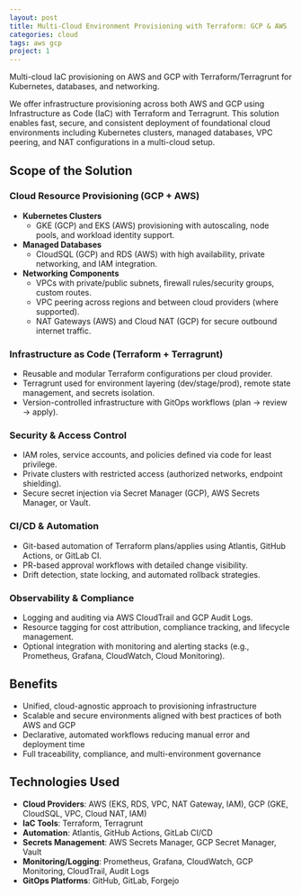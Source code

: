 ```yaml
---
layout: post
title: Multi-Cloud Environment Provisioning with Terraform: GCP & AWS
categories: cloud
tags: aws gcp
project: 1
---
```


Multi-cloud IaC provisioning on AWS and GCP with Terraform/Terragrunt for Kubernetes, databases, and networking.

<!--more-->
 
We offer infrastructure provisioning across both AWS and GCP using Infrastructure as Code (IaC) with Terraform and Terragrunt. This solution enables fast, secure, and consistent deployment of foundational cloud environments including Kubernetes clusters, managed databases, VPC peering, and NAT configurations in a multi-cloud setup.

## Scope of the Solution

### Cloud Resource Provisioning (GCP + AWS)
- **Kubernetes Clusters**  
  - GKE (GCP) and EKS (AWS) provisioning with autoscaling, node pools, and workload identity support.  
- **Managed Databases**  
  - CloudSQL (GCP) and RDS (AWS) with high availability, private networking, and IAM integration.  
- **Networking Components**  
  - VPCs with private/public subnets, firewall rules/security groups, custom routes.  
  - VPC peering across regions and between cloud providers (where supported).  
  - NAT Gateways (AWS) and Cloud NAT (GCP) for secure outbound internet traffic.

### Infrastructure as Code (Terraform + Terragrunt)
- Reusable and modular Terraform configurations per cloud provider.  
- Terragrunt used for environment layering (dev/stage/prod), remote state management, and secrets isolation.  
- Version-controlled infrastructure with GitOps workflows (plan → review → apply).

### Security & Access Control
- IAM roles, service accounts, and policies defined via code for least privilege.  
- Private clusters with restricted access (authorized networks, endpoint shielding).  
- Secure secret injection via Secret Manager (GCP), AWS Secrets Manager, or Vault.

### CI/CD & Automation
- Git-based automation of Terraform plans/applies using Atlantis, GitHub Actions, or GitLab CI.  
- PR-based approval workflows with detailed change visibility.  
- Drift detection, state locking, and automated rollback strategies.

### Observability & Compliance
- Logging and auditing via AWS CloudTrail and GCP Audit Logs.  
- Resource tagging for cost attribution, compliance tracking, and lifecycle management.  
- Optional integration with monitoring and alerting stacks (e.g., Prometheus, Grafana, CloudWatch, Cloud Monitoring).

## Benefits
- Unified, cloud-agnostic approach to provisioning infrastructure  
- Scalable and secure environments aligned with best practices of both AWS and GCP  
- Declarative, automated workflows reducing manual error and deployment time  
- Full traceability, compliance, and multi-environment governance

## Technologies Used
- **Cloud Providers**: AWS (EKS, RDS, VPC, NAT Gateway, IAM), GCP (GKE, CloudSQL, VPC, Cloud NAT, IAM)  
- **IaC Tools**: Terraform, Terragrunt  
- **Automation**: Atlantis, GitHub Actions, GitLab CI/CD  
- **Secrets Management**: AWS Secrets Manager, GCP Secret Manager, Vault  
- **Monitoring/Logging**: Prometheus, Grafana, CloudWatch, GCP Monitoring, CloudTrail, Audit Logs  
- **GitOps Platforms**: GitHub, GitLab, Forgejo

